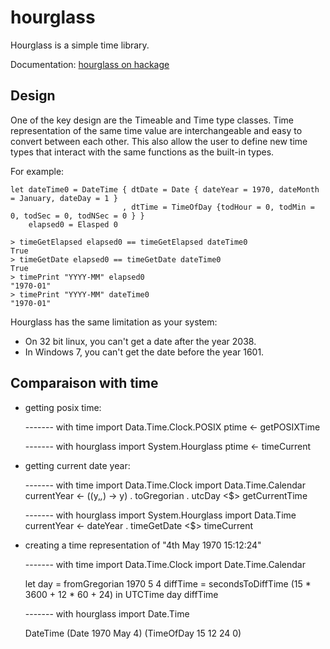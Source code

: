 hourglass
=========

Hourglass is a simple time library.

Documentation: [hourglass on hackage](http://hackage.haskell.org/package/hourglass)

Design
------

One of the key design are the Timeable and Time type classes.
Time representation of the same time value are interchangeable and easy to convert
between each other.  This also allow the user to define new time types that
interact with the same functions as the built-in types.

For example:

    let dateTime0 = DateTime { dtDate = Date { dateYear = 1970, dateMonth = January, dateDay = 1 }
                             , dtTime = TimeOfDay {todHour = 0, todMin = 0, todSec = 0, todNSec = 0 } }
        elapsed0 = Elasped 0

    > timeGetElapsed elapsed0 == timeGetElapsed dateTime0
    True
    > timeGetDate elapsed0 == timeGetDate dateTime0
    True
    > timePrint "YYYY-MM" elapsed0
    "1970-01"
    > timePrint "YYYY-MM" dateTime0
    "1970-01"

Hourglass has the same limitation as your system:

* On 32 bit linux, you can't get a date after the year 2038.
* In Windows 7, you can't get the date before the year 1601.

Comparaison with time
---------------------

* getting posix time:

    ------- with time
    import Data.Time.Clock.POSIX
    ptime <- getPOSIXTime

    ------- with hourglass
    import System.Hourglass
    ptime <- timeCurrent

* getting current date year:

    ------- with time
    import Data.Time.Clock
    import Data.Time.Calendar
    currentYear <- (\(y,_,_) -> y) . toGregorian . utcDay <$> getCurrentTime

    ------- with hourglass
    import System.Hourglass
    import Data.Time
    currentYear <- dateYear . timeGetDate <$> timeCurrent

* creating a time representation of "4th May 1970 15:12:24"

    ------- with time
    import Data.Time.Clock
    import Date.Time.Calendar

    let day = fromGregorian 1970 5 4
        diffTime = secondsToDiffTime (15 * 3600 + 12 * 60 + 24)
     in UTCTime day diffTime

    ------- with hourglass
    import Date.Time

    DateTime (Date 1970 May 4) (TimeOfDay 15 12 24 0)
